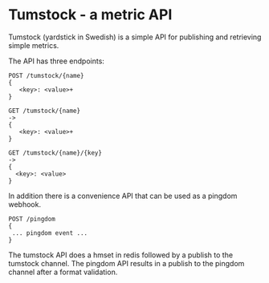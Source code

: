 Tumstock - a metric API
===

Tumstock (yardstick in Swedish) is a simple API for publishing and retrieving simple metrics. 

The API has three endpoints:
```
POST /tumstock/{name} 
{
   <key>: <value>+
}

GET /tumstock/{name}
->
{
   <key>: <value>+
}

GET /tumstock/{name}/{key}
->
{
  <key>: <value>
}
```

In addition there is a convenience API that can be used as a pingdom webhook.

```
POST /pingdom
{
 ... pingdom event ...
}
```

The tumstock API does a hmset in redis followed by a publish to the tumstock channel. The pingdom API results in a publish to the pingdom channel after a format validation.
